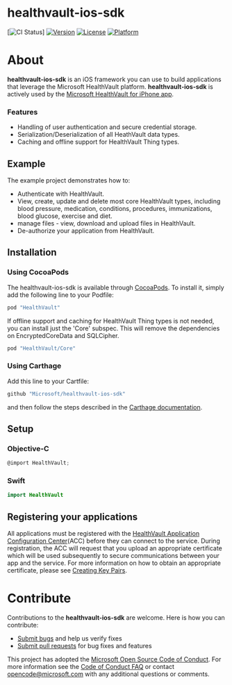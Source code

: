 # healthvault-ios-sdk

[![CI Status](https://microsofthealth.visualstudio.com/_apis/public/build/definitions/f8da5110-49b1-4e9f-9022-2f58b6124ff9/194/badge)]
[![Version](https://img.shields.io/cocoapods/v/healthvault-ios-sdk.svg?style=flat)](http://cocoapods.org/pods/healthvault-ios-sdk)
[![License](https://img.shields.io/cocoapods/l/healthvault-ios-sdk.svg?style=flat)](http://cocoapods.org/pods/healthvault-ios-sdk)
[![Platform](https://img.shields.io/cocoapods/p/healthvault-ios-sdk.svg?style=flat)](http://cocoapods.org/pods/healthvault-ios-sdk)

# About

**healthvault-ios-sdk** is an iOS framework you can use to build applications that leverage the Microsoft HealthVault platform. **healthvault-ios-sdk** is actively used by the [Microsoft HealthVault for iPhone app](https://itunes.apple.com/us/app/microsoft-healthvault/id546835834?mt=8).

### Features

* Handling of user authentication and secure credential storage. 
* Serialization/Deserialization of all HeathVault data types.
* Caching and offline support for HealthVault Thing types.

## Example

The example project demonstrates how to:

* Authenticate with HealthVault.
* View, create, update and delete most core HealthVault types, including blood pressure, medication, conditions, procedures, immunizations, blood glucose, exercise and diet.
* manage files - view, download and upload files in HealthVault.
* De-authorize your application from HealthVault.

## Installation

### Using CocoaPods

The healthvault-ios-sdk is available through [CocoaPods](http://cocoapods.org). To install
it, simply add the following line to your Podfile:

```ruby
pod "HealthVault"
```

If offline support and caching for HealthVault Thing types is not needed, you can install just the 'Core' subspec. This will remove the dependencies on EncryptedCoreData and SQLCipher.

```ruby
pod "HealthVault/Core"
```

### Using Carthage

Add this line to your Cartfile:

```ruby
github "Microsoft/healthvault-ios-sdk"
```

and then follow the steps described in the [Carthage documentation](https://github.com/Carthage/Carthage#if-youre-building-for-ios-tvos-or-watchos).

## Setup

### Objective-C

```objectivec
@import HealthVault;
```

### Swift

```swift
import HealthVault
```

## Registering your applications
All applications must be registered with the [HealthVault Application Configuration Center](https://go.microsoft.com/fwlink/?linkid=838954)(ACC) before they can connect to the service. During registration, the ACC will request that you upload an appropriate certificate which will be used subsequently to secure communications between your app and the service. For more information on how to obtain an appropriate certificate, please see [Creating Key Pairs](https://docs.microsoft.com/en-us/healthvault/concepts/connectivity/creating-key-pairs). 

# Contribute
Contributions to the **healthvault-ios-sdk** are welcome.  Here is how you can contribute:

* [Submit bugs](https://github.com/Microsoft/healthvault-ios-sdk/issues) and help us verify fixes
* [Submit pull requests](https://github.com/Microsoft/healthvault-ios-sdk/pulls) for bug fixes and features

This project has adopted the [Microsoft Open Source Code of Conduct](https://opensource.microsoft.com/codeofconduct/). For more information see the [Code of Conduct FAQ](https://opensource.microsoft.com/codeofconduct/faq/) or contact [opencode@microsoft.com](mailto:opencode@microsoft.com) with any additional questions or comments.
